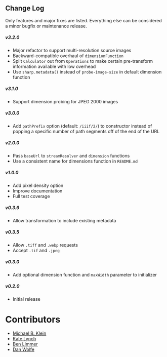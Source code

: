 ## Change Log

Only features and major fixes are listed. Everything else can be considered a minor bugfix or maintenance release.

##### v3.2.0
- Major refactor to support multi-resolution source images
- Backward-compatible overhaul of `dimensionFunction`
- Split `Calculator` out from `Operations` to make certain pre-transform information available with low overhead
- Use `sharp.metadata()` instead of `probe-image-size` in default dimension function

##### v3.1.0

- Support dimension probing for JPEG 2000 images

##### v3.0.0

- Add `pathPrefix` option (default: `/iiif/2/`) to constructor instead of popping a specific number of path segments off of the end of the URL

##### v2.0.0

- Pass `baseUrl` to `streamResolver` and `dimension` functions
- Use a consistent name for dimensions function in `README.md`

##### v1.0.0

- Add pixel density option
- Improve documentation 
- Full test coverage

##### v0.3.6

- Allow transformation to include existing metadata

##### v0.3.5

- Allow `.tiff` and `.webp` requests
- Accept `.tif` and `.jpeg`

##### v0.3.0

- Add optional dimension function and `maxWidth` parameter to initializer

##### v0.2.0

- Initial release

# Contributors

- [Michael B. Klein](https://github.com/mbklein)
- [Kate Lynch](https://github.com/kelynch)
- [Ben Limmer](https://github.com/blimmer)
- [Dan Wolfe](https://github.com/danthewolfe)
